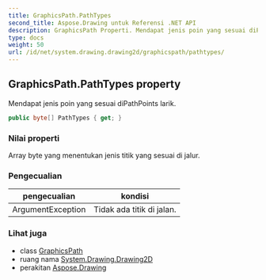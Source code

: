 ```yaml
---
title: GraphicsPath.PathTypes
second_title: Aspose.Drawing untuk Referensi .NET API
description: GraphicsPath Properti. Mendapat jenis poin yang sesuai diPathPoints larik.
type: docs
weight: 50
url: /id/net/system.drawing.drawing2d/graphicspath/pathtypes/
---
```

## GraphicsPath.PathTypes property

Mendapat jenis poin yang sesuai diPathPoints larik.

```csharp
public byte[] PathTypes { get; }
```

### Nilai properti

Array byte yang menentukan jenis titik yang sesuai di jalur.

### Pengecualian

| pengecualian | kondisi |
| --- | --- |
| ArgumentException | Tidak ada titik di jalan. |

### Lihat juga

* class [GraphicsPath](../)
* ruang nama [System.Drawing.Drawing2D](../../graphicspath/)
* perakitan [Aspose.Drawing](../../../)


